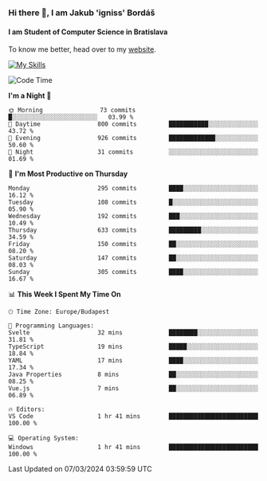 ### Hi there 👋, I am Jakub 'igniss' Bordáš

#### I am Student of Computer Science in Bratislava
To know me better, head over to my [website](https://bordas.sk).

[![My Skills](https://skillicons.dev/icons?i=js,html,css,figma,svelte,java,kotlin,python,postgresql,typescript,nest,nodejs)](https://bordas.sk)


<!--START_SECTION:waka-->
![Code Time](http://img.shields.io/badge/Code%20Time-1%2C417%20hrs%2035%20mins-blue)

**I'm a Night 🦉** 

```text
🌞 Morning                73 commits          █░░░░░░░░░░░░░░░░░░░░░░░░   03.99 % 
🌆 Daytime                800 commits         ███████████░░░░░░░░░░░░░░   43.72 % 
🌃 Evening                926 commits         █████████████░░░░░░░░░░░░   50.60 % 
🌙 Night                  31 commits          ░░░░░░░░░░░░░░░░░░░░░░░░░   01.69 % 
```
📅 **I'm Most Productive on Thursday** 

```text
Monday                   295 commits         ████░░░░░░░░░░░░░░░░░░░░░   16.12 % 
Tuesday                  108 commits         █░░░░░░░░░░░░░░░░░░░░░░░░   05.90 % 
Wednesday                192 commits         ███░░░░░░░░░░░░░░░░░░░░░░   10.49 % 
Thursday                 633 commits         █████████░░░░░░░░░░░░░░░░   34.59 % 
Friday                   150 commits         ██░░░░░░░░░░░░░░░░░░░░░░░   08.20 % 
Saturday                 147 commits         ██░░░░░░░░░░░░░░░░░░░░░░░   08.03 % 
Sunday                   305 commits         ████░░░░░░░░░░░░░░░░░░░░░   16.67 % 
```


📊 **This Week I Spent My Time On** 

```text
🕑︎ Time Zone: Europe/Budapest

💬 Programming Languages: 
Svelte                   32 mins             ████████░░░░░░░░░░░░░░░░░   31.81 % 
TypeScript               19 mins             █████░░░░░░░░░░░░░░░░░░░░   18.84 % 
YAML                     17 mins             ████░░░░░░░░░░░░░░░░░░░░░   17.34 % 
Java Properties          8 mins              ██░░░░░░░░░░░░░░░░░░░░░░░   08.25 % 
Vue.js                   7 mins              ██░░░░░░░░░░░░░░░░░░░░░░░   06.89 % 

🔥 Editors: 
VS Code                  1 hr 41 mins        █████████████████████████   100.00 % 

💻 Operating System: 
Windows                  1 hr 41 mins        █████████████████████████   100.00 % 
```


 Last Updated on 07/03/2024 03:59:59 UTC
<!--END_SECTION:waka-->
